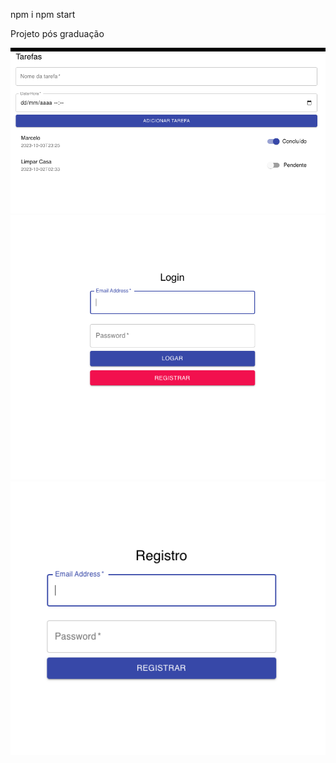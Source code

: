 npm i
npm start

Projeto pós graduação

![Alt text](image-2.png)
![Alt text](image-1.png)
![Alt text](image.png)
